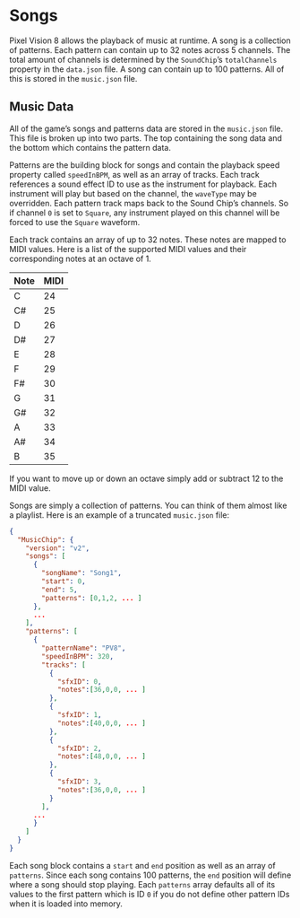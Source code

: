# Songs

Pixel Vision 8 allows the playback of music at runtime. A song is a collection of patterns. Each pattern can contain up to 32 notes across 5 channels. The total amount of channels is determined by the `SoundChip`’s `totalChannels` property in the `data.json` file. A song can contain up to 100 patterns. All of this is stored in the `music.json` file.

## Music Data

All of the game’s songs and patterns data are stored in the `music.json` file. This file is broken up into two parts. The top containing the song data and the bottom which contains the pattern data. 

Patterns are the building block for songs and contain the playback speed property called `speedInBPM`, as well as an array of tracks. Each track references a sound effect ID to use as the instrument for playback. Each instrument will play but based on the channel, the `waveType` may be overridden. Each pattern track maps back to the Sound Chip’s channels. So if channel `0` is set to `Square`, any instrument played on this channel will be forced to use the `Square` waveform.

Each track contains an array of up to 32 notes. These notes are mapped to MIDI values. Here is a list of the supported MIDI values and their corresponding notes at an octave of 1.

| Note | MIDI |
|------|------|
| C    | 24   |
| C\#  | 25   |
| D    | 26   |
| D\#  | 27   |
| E    | 28   |
| F    | 29   |
| F\#  | 30   |
| G    | 31   |
| G\#  | 32   |
| A    | 33   |
| A\#  | 34   |
| B    | 35   |

If you want to move up or down an octave simply add or subtract 12 to the MIDI value.

Songs are simply a collection of patterns. You can think of them almost like a playlist. Here is an example of a truncated `music.json` file:

```json
{
  "MusicChip": {
    "version": "v2",
    "songs": [
      {
        "songName": "Song1",
        "start": 0,
        "end": 5,
        "patterns": [0,1,2, ... ]
      },
      ...
    ],
    "patterns": [
      {
        "patternName": "PV8",
        "speedInBPM": 320,
        "tracks": [
          {
            "sfxID": 0,
            "notes":[36,0,0, ... ]
          },
          {
            "sfxID": 1,
            "notes":[40,0,0, ... ]
          },
          {
            "sfxID": 2,
            "notes":[48,0,0, ... ]
          },
          {
            "sfxID": 3,
            "notes":[36,0,0, ... ]
          }
        ],
      ...
      }
    ]
  }
}
```

Each song block contains a `start` and `end` position as well as an array of `patterns`. Since each song contains 100 patterns, the `end` position will define where a song should stop playing. Each `patterns` array defaults all of its values to the first pattern which is ID `0` if you do not define other pattern IDs when it is loaded into memory.
